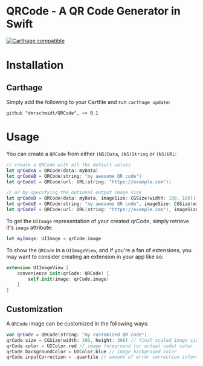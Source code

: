 # QRCode - A QR Code Generator in Swift

[![Carthage compatible](https://img.shields.io/badge/Carthage-compatible-4BC51D.svg?style=flat)](https://github.com/Carthage/Carthage)

# Installation

## Carthage

Simply add the following to your Cartfile and run `carthage update`:

```
github "dmrschmidt/QRCode", ~> 0.1
```

# Usage

You can create a `QRCode` from either `(NS)Data`, `(NS)String` or `(NS)URL`:

```swift
// create a QRCode with all the default values
let qrCodeA = QRCode(data: myData)
let qrCodeB = QRCode(string: "my awesome QR code")
let qrCodeC = QRCode(url: URL(string: "https://example.com"))

// or by specifying the optional output image size
let qrCodeD = QRCode(data: myData, imageSize: CGSize(width: 100, 100))
let qrCodeE = QRCode(string: "my awesome QR code", imageSize: CGSize(width: 100, 100))
let qrCodeF = QRCode(url: URL(string: "https://example.com"), imageSize: CGSize(width: 100, 100))
```

To get the `UIImage` representation of your created qrCode, simply retrieve it's
`image` attribute:

```swift
let myImage: UIImage = qrCode.image
```

To show the `QRCode` in a `UIImageView`, and if you're a fan of extensions,
you may want to consider creating an extension in your app like so:

```swift
extension UIImageView {
    convenience init(qrCode: QRCode) {
        self.init(image: qrCode.image)
    }    
}
```

## Customization

A `QRCode` image can be customized in the following ways:

```swift
var qrCode = QRCode(string: "my customized QR code")
qrCode.size = CGSize(width: 300, height: 300) // final scaled image size
qrCode.color = UIColor.red // image foreground (or actual code) color
qrCode.backgroundColor = UIColor.blue // image background color
qrCode.inputCorrection = .quartile // amount of error correction information added
```
